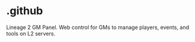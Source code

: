 # .github
Lineage 2 GM Panel. Web control for GMs to manage players, events, and tools on L2 servers.

